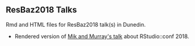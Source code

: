 ## ResBaz2018 Talks

Rmd and HTML files for ResBaz2018 talk(s) in Dunedin. 

 - Rendered version of [Mik and Murray's talk](https://cdn.rawgit.com/mikblack/ResBaz2018-talks/bb417418/mblack_rstudioconf.html) 
 about RStudio::conf 2018.
